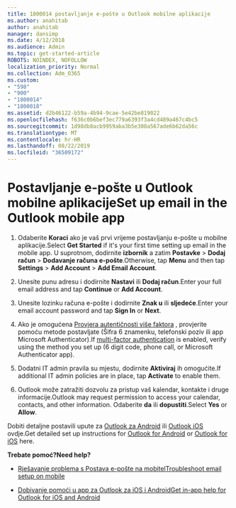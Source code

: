 ```yaml
---
title: 1800014 postavljanje e-pošte u Outlook mobilne aplikacije
ms.author: anahitab
author: anahitab
manager: dansimp
ms.date: 4/12/2018
ms.audience: Admin
ms.topic: get-started-article
ROBOTS: NOINDEX, NOFOLLOW
localization_priority: Normal
ms.collection: Adm_O365
ms.custom:
- "598"
- "900"
- "1800014"
- "1800018"
ms.assetid: d2b46122-b59a-4b94-9cae-5e42be819022
ms.openlocfilehash: f636c0b6bef3ec779a6393f3a4cd489a467c4bc5
ms.sourcegitcommit: 1d98db8acb9959aba3b5e308a567ade6b62da56c
ms.translationtype: MT
ms.contentlocale: hr-HR
ms.lasthandoff: 08/22/2019
ms.locfileid: "36509172"
---
```

# <a name="set-up-email-in-the-outlook-mobile-app"></a><span data-ttu-id="edb45-102">Postavljanje e-pošte u Outlook mobilne aplikacije</span><span class="sxs-lookup"><span data-stu-id="edb45-102">Set up email in the Outlook mobile app</span></span>

1. <span data-ttu-id="edb45-103">Odaberite **Koraci** ako je vaš prvi vrijeme postavljanju e-pošte u mobilne aplikacije.</span><span class="sxs-lookup"><span data-stu-id="edb45-103">Select **Get Started** if it's your first time setting up email in the mobile app.</span></span> <span data-ttu-id="edb45-104">U suprotnom, dodirnite **izbornik** a zatim **Postavke** \> **Dodaj račun** \> **Dodavanje računa e-pošte**.</span><span class="sxs-lookup"><span data-stu-id="edb45-104">Otherwise, tap **Menu** and then tap **Settings** \> **Add Account** \> **Add Email Account**.</span></span>

2. <span data-ttu-id="edb45-105">Unesite punu adresu i dodirnite **Nastavi** ili **Dodaj račun**.</span><span class="sxs-lookup"><span data-stu-id="edb45-105">Enter your full email address and tap **Continue** or **Add Account**.</span></span>

3. <span data-ttu-id="edb45-106">Unesite lozinku računa e-pošte i dodirnite **Znak u** ili **sljedeće**.</span><span class="sxs-lookup"><span data-stu-id="edb45-106">Enter your email account password and tap **Sign In** or **Next**.</span></span>

4. <span data-ttu-id="edb45-107">Ako je omogućena [Provjera autentičnosti više faktora](https://support.office.com/article/8f0454b2-f51a-4d9c-bcde-2c48e41621c6.aspx) , provjerite pomoću metode postavljate (Šifra 6 znamenku, telefonski poziv ili app Microsoft Authenticator).</span><span class="sxs-lookup"><span data-stu-id="edb45-107">If [multi-factor authentication](https://support.office.com/article/8f0454b2-f51a-4d9c-bcde-2c48e41621c6.aspx) is enabled, verify using the method you set up (6 digit code, phone call, or Microsoft Authenticator app).</span></span>

5. <span data-ttu-id="edb45-108">Dodatni IT admin pravila su mjestu, dodirnite **Aktiviraj** ih omogućite.</span><span class="sxs-lookup"><span data-stu-id="edb45-108">If additional IT admin policies are in place, tap **Activate** to enable them.</span></span>

6. <span data-ttu-id="edb45-109">Outlook može zatražiti dozvolu za pristup vaš kalendar, kontakte i druge informacije.</span><span class="sxs-lookup"><span data-stu-id="edb45-109">Outlook may request permission to access your calendar, contacts, and other information.</span></span> <span data-ttu-id="edb45-110">Odaberite **da** ili **dopustiti**.</span><span class="sxs-lookup"><span data-stu-id="edb45-110">Select **Yes** or **Allow**.</span></span>

<span data-ttu-id="edb45-111">Dobiti detaljne postavili upute za [Outlook za Android](https://support.office.com/article/886db551-8dfa-4fd5-b835-f8e532091872.aspx) ili [Outlook iOS](https://support.office.com/article/b2de2161-cc1d-49ef-9ef9-81acd1c8e234.aspx) ovdje.</span><span class="sxs-lookup"><span data-stu-id="edb45-111">Get detailed set up instructions for [Outlook for Android](https://support.office.com/article/886db551-8dfa-4fd5-b835-f8e532091872.aspx) or [Outlook for iOS](https://support.office.com/article/b2de2161-cc1d-49ef-9ef9-81acd1c8e234.aspx) here.</span></span>
  
 <span data-ttu-id="edb45-112">**Trebate pomoć?**</span><span class="sxs-lookup"><span data-stu-id="edb45-112">**Need help?**</span></span>
  
- [<span data-ttu-id="edb45-113">Rješavanje problema s Postava e-pošte na mobitel</span><span class="sxs-lookup"><span data-stu-id="edb45-113">Troubleshoot email setup on mobile</span></span>](https://support.office.com/article/a264ef01-9c88-48fb-9285-7017e4f31f02.aspx)

- [<span data-ttu-id="edb45-114">Dobivanje pomoći u app za Outlook za iOS i Android</span><span class="sxs-lookup"><span data-stu-id="edb45-114">Get in-app help for Outlook for iOS and Android</span></span>](https://support.office.com/article/218a22d1-9fa5-4889-b689-de1c63493243.aspx#ID0EAABAAA=Contact_Support)
